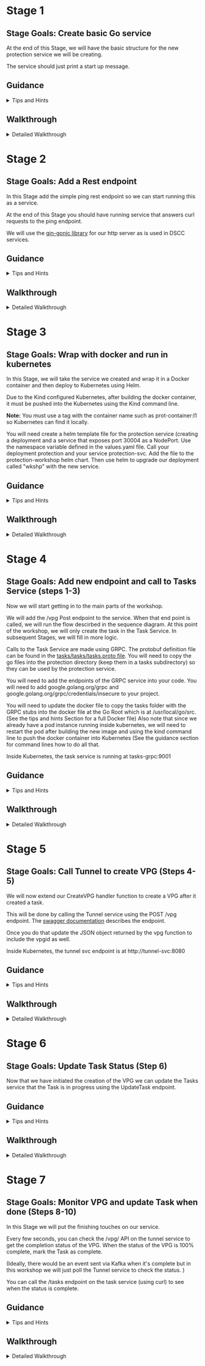 # Stage 1 
## Stage Goals: Create basic Go service

At the end of this Stage, we will have the basic structure for the new protection service we will be creating.

The service should just print a start up message.

## Guidance

<details>
  <summary>Tips and Hints</summary>

- Create a directory called protection
- You will need to run
```shell
go mod init protection
```
to initialize the go module

</details>

## Walkthrough
<details>
  <summary>Detailed Walkthrough</summary>

### Create the structure
Run these commands in the workshop directory
```shell
# make directory
mkdir protection

# all future commands should be run from within the protection directory
cd protection

# Initialize the go package 
go mod init protection
```
### Create go file
Make a basic go file prot-svc.go
```go 
package main

import "log"

func main() {
	log.Println("Protection Service starting up ")

}
```
###  Run the program
```shell
go run .
```

</details>


# Stage 2
## Stage Goals: Add a Rest endpoint

In this Stage add the simple ping rest endpoint so we can start running this as a service.

At the end of this Stage you should have running service that answers curl requests to the ping endpoint.

We will use the [gin-gonic library](https://github.com/gin-gonic/gin) for our http server as is used in DSCC services.


## Guidance

<details>
  <summary>Tips and Hints</summary>

- Add the library to you project using
```
go get github.com/gin-gonic/gin
```
- Don't forget to update the imports
- Using gin:
	- To create an the gin object
		```go
		r := gin.Default()
		```
	- Use the r object to register your event listeners
		```go
		r.GET("/ping", pingHandler)
		```
	- Handler functions are functions that take one parameter - c *gin.Context
	- To return JSON from an http request you can use the JSON function on the Context object
	```go
		c.JSON(200, gin.H{
		"key": "value",
	    })
	```
	- To start the listener
		```go
		r.Run() 
		```
	- The default port is 8080
	- Use curl to test your service

</details>

## Walkthrough
<details>
 <summary>Detailed Walkthrough</summary>

Run on the command line to add gonic to project
```shell
go get github.com/gin-gonic/gin

```
Add import to your file
```
import (
	"log"

	"github.com/gin-gonic/gin"
)
```

Add a handler to you go program
```go
func getping(c *gin.Context) {
	//return simple json with a 200 code
	c.JSON(200, gin.H{
		"message": "protection pong",
	})
}
```

Add to main initialization
```go
func main() {
	log.Println("Protection Service starting up ")

	r := gin.Default()

	r.GET("/ping", getping) 

	log.Println("Starting to listen...")
	r.Run() // listen and serve on 0.0.0.0:8080

}
```

Run the program and test it out
```
go run .

# in another window
curl localhost:8080/ping
```

</details>

# Stage 3
## Stage Goals: Wrap with docker and run in kubernetes

In this Stage, we will take the service we created and wrap it in a Docker container and then deploy to Kubernetes using Helm.  

Due to the Kind configured Kubernetes, after building the docker container, it must be pushed into the Kubernetes using the Kind command line.

**Note:** You must use a tag with the container name such as prot-container:l1 so Kubernetes can find it locally.

You will need create a helm template file for the protection service (creating a deployment and a service that exposes port 30004 as a NodePort. Use the namespace variable defined in the values.yaml file. Call your deployment protection and your service protection-svc.
Add the file to the protection-workshop helm chart. Then use helm to upgrade our  deployment called "wkshp" with the new service.


## Guidance

<details>
  <summary>Tips and Hints</summary>

- Here is a Dockerfile that can be used to build and run the portection service:
<details>
  <summary>Dockerfile</summary>

```docker
FROM golang:1.18


WORKDIR /usr/src/app

# pre-copy/cache go.mod for pre-downloading dependencies and only redownloading them in subsequent builds if they change
COPY go.mod go.sum ./
RUN go mod download && go mod verify

COPY *.go ./
RUN go build -v -o /usr/local/bin ./...

CMD ["protection"]

```
</details>

- To create a helm template file, you can copy the file protection-workshop/templates/tunnel.yaml to a file called protection.yaml and modify accordingly.
Those two deployments should be structurally very similar. 
- Remember to use 30004 as the NodePort. It is the one the Kubernetes instance is configured to expose.
- Alternatively, in the root directory of the workshop is a file protection.yaml which can be used.
- The command to upgrade a deployed helm chart is
	```shell
	helm upgrade <deployment name> <Chart directory>
	```
- Use curl, to test the service

</details>

## Walkthrough
<details>
 <summary>Detailed Walkthrough</summary>


Create a file called Dockerfile in the protection directory that will build the container
```docker
FROM golang:1.18


WORKDIR /usr/src/app

# pre-copy/cache go.mod for pre-downloading dependencies and only redownloading them in subsequent builds if they change
COPY go.mod go.sum ./
RUN go mod download && go mod verify

COPY *.go ./
RUN go build -v -o /usr/local/bin ./...

CMD ["protection"]

```

Now we can build the docker container and push to kubernetes
Run these commands in the protection directory
```shell
# This builds the docker container
docker build -t prot-container:l1 .

# This pushes the docker container into kubernetes where it can be found
kind load docker-image prot-container:l1 --name workshop
```

Copy the provided protection.yaml file to protection-workshop/templates
```shell
cp ../protection.yaml ../protection-workshop/templates

```

Now we can push our service into kubernetes
```shell
helm upgrade wkshp ../protection-workshop

```

Can now test against kuberentes
```shell
curl localhost:30004/ping
```

</details>

# Stage 4
## Stage Goals: Add new endpoint and call to Tasks Service (steps 1-3) 
Now we will start getting in to the main parts of the workshop.

We will add the /vpg Post endpoint to the service. When that end point is called, we will run the flow descirbed in the sequence diagram. At this point of the workshop, we will only create the task in the Task Service. In subsequent Stages, we will fill in more logic.

Calls to the Task Service are made using GRPC. The protobuf definition file can be found in the [tasks/tasks/tasks.proto file](tasks/tasks/tasks.proto).
You will need to copy the go files into the protection directory (keep them in a tasks subdirectory) so they can be used by the protection service.

You will need to add the endpoints of the GRPC service into your code. 
You will need to add google.golang.org/grpc and google.golang.org/grpc/credentials/insecure to your project.

You will need to update the docker file to copy the tasks folder with the GRPC stubs into the docker file at the Go Root which is at /usr/local/go/src. (See the tips and hints Section for a full Docker file)
Also note that since we already have a pod instance running inside kubernetes, we will need to restart the pod after building the new image and using the kind command line to push the docker container into Kubernetes (See the guidance section for command lines how to do all that.
	
Inside Kubernetes, the task service is running at tasks-grpc:9001


## Guidance

<details>
  <summary>Tips and Hints</summary>

- In Go, to parse JSON you need a struct defined that matches the structure and names of the JSON object - except for the case of the letters.
  **NOTE:** The first character of your field name in the struct, *must* be capitilized.
- So here is how to parse the JSON of the incoming request that is handled by gin-gonic:	
	You can define and create an object like this:
	```go
	type RequestObj struct {
		Field1 string
	}

	var requestBody RequestObj

	c.BindJSON(&requestBody)
	```
	

- To call a GRPC client you must create an object like this
	```go
		conn, err := grpc.Dial(TASKS_GRPC_HOST, grpc.WithTransportCredentials(insecure.NewCredentials()))

		if err != nil {
			log.Printf("did not connect: %v", err)
			return "", err
		}
		defer conn.Close()

		c := pb.NewTasksClient(conn)
		ctx, cancel := context.WithTimeout(context.Background(), time.Second)
		defer cancel()

	```
	You can then use the object c as a client to the tasks service
- Here is an updated Dockerfile that can be used to build and run the portection service:

<details>
  <summary>Dockerfile</summary>

```docker
FROM golang:1.18


#### THIS IS THE NEW LINE
COPY ./tasks /usr/local/go/src/tasks/tasks


WORKDIR /usr/src/app

# pre-copy/cache go.mod for pre-downloading dependencies and only redownloading them in subsequent builds if they change
COPY go.mod go.sum ./
RUN go mod download && go mod verify

COPY *.go ./
RUN go build -v -o /usr/local/bin ./...

CMD ["protection"]

```
</details>

	
- Here are commands on how to build and deploy the docker file into kubernetes

<details>
  <summary>How to build and run docker in Kubernetes</summary>

```shell
docker build -t prot-container:l1 .

kind load docker-image prot-container:l1 --name workshop

# You will need to restart the pod in kubernetes
kubectl rollout restart deployment protection

# test it
curl -X POST localhost:30004/vpg -d '{"vpgname": "VPG1"}'

# You can easily see the logs for the pod
kubectl get pods

# Take real name for pod
kubectl logs protection-<THE NAME FROM THE get pods COMMAND>
```
</details>

</details>

## Walkthrough
<details>
 <summary>Detailed Walkthrough</summary>

We will now start  accessing services.
To make testing easier - let's make those endpoints configurable

Add these defintions in at ths top of your prot-svc.go file (after the imports)
``` go
var TUNNEL_URL string
var TASKS_GRPC_HOST string


```

```go
func getEnv(key string, defaultValue string) string {
	value := os.Getenv(key)
	if len(value) == 0 {
		return defaultValue
	}
	return value
}

func main() {
	log.Println("Protection Service starting up ")

	TASKS_GRPC_HOST = getEnv("TASKSHOST", "tasks-grpc:9001")
	TUNNEL_URL = getEnv("TUNNELURL", "http://tunnel-svc:8080")

```

In your main function, add a new handler to the Rest configuration 

```go
r.GET("/ping", getping)
r.POST("/vpg", createVPG)

```



and then add a new function which implements the handler.
This function is the primary function we will be expanding over the workshop to handle all the VPG creation logic and orchestration.

``` go
func createVPG(c *gin.Context) {
	type VPGRequest struct {
		VPGName string
	}

	var requestBody VPGRequest

	if err := c.BindJSON(&requestBody); err != nil {
		c.AbortWithStatusJSON(400, gin.H{"msg": "Invalid Body"})
		return
	}

    log.Printf("Received request to create VPG %s", requestBody.VPGName)

	// Add the code below steps here

}
```
This code gets and parses the JSON from the request
But we want to start the process of creating a VPG which starts with creating a Task

So we need to add code to make GRPC call to the Tasks service

Add the grpc to the project. 
On the command line:
```shell
go get google.golang.org/grpc
go get google.golang.org/grpc/credentials/insecure
```

We also need to add the GRPC client code to our project
So copy tasks/tasks to the protection folder
```shell
cp -r ../tasks/tasks .
```


Now we can add code to make the call to the Tasks Service
```go
func createTask() (string, error) {
	conn, err := grpc.Dial(TASKS_GRPC_HOST, grpc.WithTransportCredentials(insecure.NewCredentials()))

	if err != nil {
		log.Printf("did not connect: %v", err)
		return "", err
	}
	defer conn.Close()

	c := pb.NewTasksClient(conn)
	ctx, cancel := context.WithTimeout(context.Background(), time.Second)
	defer cancel()

	ret, err := c.CreateTask(ctx, &pb.CreateTaskRequest{})
	if err != nil {
		log.Printf("could not create tast: %v", err)
		return "", err
	}
	log.Printf("New Task Created %s with status %d", ret.GetTaskid(), ret.GetStatus())
	return ret.GetTaskid(), nil
}

```
Add to your imports the missing imports (we will name it pb to make it easier to reference)
```go
Add those two packages to the imports in your file:
```go

	pb "tasks/tasks"

	"github.com/gin-gonic/gin"

	"google.golang.org/grpc"
	"google.golang.org/grpc/credentials/insecure"

```



and in the function createVPG, after the  we can call that code after we parse the body of the incoming request (with BindJSON).
Lets also update the return to return the new taskid
```go
	taskid, err := createTask()
	if err != nil {
		c.AbortWithStatusJSON(400, gin.H{"msg": "Unable to create task"})
		return
	}
    log.Printf("Task Created %s", taskid)
   	c.JSON(200, gin.H{ "taskid": taskid})  // only return task id so far


``` 



To run this we need to add the task code to our docker file
```dockerfile
FROM golang:1.18


#### THIS IS THE NEW LINE
COPY ./tasks /usr/local/go/src/tasks/tasks


WORKDIR /usr/src/app

# pre-copy/cache go.mod for pre-downloading dependencies and only redownloading them in subsequent builds if they change
COPY go.mod go.sum ./
RUN go mod download && go mod verify

COPY *.go ./
RUN go build -v -o /usr/local/bin ./...

CMD ["protection"]
```

You can build and upload your code to kubernetes
```shell
docker build -t prot-container:l1 .

kind load docker-image prot-container:l1 --name workshop

# You will need to restart the pod in kubernetes
kubectl rollout restart deployment protection

# test it
curl -X POST localhost:30004/vpg -d '{"vpgname": "VPG1"}'

# You can easily see the logs for the pod
kubectl get pods

# Take real name for pod
kubectl logs protection-<THE NAME FROM THE get pods COMMAND>
```

## Stage 4 Addendum
	
An alternative to uplaoding the image to K8S and  time we can also run our docker outside of k8s
```shell
docker run -it --rm  -e TASKSHOST='localhost:30003' -e TUNNELURL='http://localhost:30002' --network="host"  --name prot prot-container:l1 

# can then test using local port
curl -X POST localhost:8080/vpg -d '{"vpgname": "VPG1"}'

# You can see the Task at
curl localhost:30001/tasks


```

</details>

# Stage 5  
## Stage Goals: Call Tunnel to create VPG  (Steps 4-5)

We will now extend our CreateVPG handler function to create a VPG after it created a task.

This will be done by calling the Tunnel service using the POST /vpg endpoint. The [swagger documentation](https://editor.swagger.io/?url=https://raw.githubusercontent.com/ytaragin/eko-wkshp/main/swagger.yaml) describes the endpoint.

Once you do that update the JSON object returned by the vpg function to include the vpgid as well.

Inside Kubernetes, the tunnel svc endpoint is at http://tunnel-svc:8080

## Guidance

<details>
  <summary>Tips and Hints</summary>

- Use the http.Post function to make a POST call to the service
- Here is how you can turn a string into a buffer to be used by the post function
```go
	reqBody := bytes.NewBuffer([]byte(mystring))
```

- The reponse from the tunnel service will be a JSON block which we will need to parse. Earlier, we used a function provided by gin-gonic to parse the JSON. 
  This is not a gin function so we will need to parse the JSON using standard go functionality - though the concept is similar.
- Create a struct that matches the fields of the JSON (remember first letter of each field must be capitilized). Then you can use the  decoder object to decode into the object.
```go
	// define and create an object
	type CreateResponse struct {
		Vpgid     string `json:"vpgid"`
		Completed int    `json:"completed"`
	}
	var retobj CreateResponse

   decoder := json.NewDecoder(resp.Body) // resp is from the POST call
   	err = decoder.Decode(&retobj) // decode into the defined object

```



</details>

## Walkthrough
<details>
 <summary>Detailed Walkthrough</summary>

We can add a function to make a POST call to the Tunnel Service

```go
func callTunnelToCreateVPG(name string) (string, error) {

	postBody := []byte(fmt.Sprintf(`{"vpgname": "%s"}`, name))
	reqBody := bytes.NewBuffer(postBody)

	log.Printf("Making request to Tunnel for %s", name)
	resp, err := http.Post(TUNNEL_URL+"/vpg", "application/json", reqBody)
	//Handle Error
	if err != nil {
		log.Print("An Error Occured %v", err)
		return "", err
	}
	defer resp.Body.Close()
	//Read the response body\
	decoder := json.NewDecoder(resp.Body)

	type CreateResponse struct {
		Vpgid     string `json:"vpgid"`
		Completed int    `json:"completed"`
	}
	var retobj CreateResponse
	err = decoder.Decode(&retobj)
	if err != nil {
		log.Printf("Error decoding object %v", retobj)
		return "", err
	}

	return retobj.Vpgid, nil

}
```

In our createVPG handler we can now call that function and expand our return response
```go

	vpgid, err := callTunnelToCreateVPG(requestBody.VPGName)
	if err != nil || vpgid == "" {
		c.AbortWithStatusJSON(400, gin.H{"msg": "Bad Request"})
		return
	}
   	c.JSON(200, gin.H{"vpgid": vpgid, "taskid": taskid})

```

Build the docker and test your code

```shell
docker build -t prot-container:l1 .

docker run -it --rm  -e TASKSHOST='localhost:30003' -e TUNNELURL='http://localhost:30002' --network="host"  --name prot prot-container:l1 

curl -X POST localhost:8080/vpg -d '{"vpgname": "VPG1"}'

# You can see the VPG at

# You can see the Task at
curl localhost:30002/vpgs

```
</details>

# Stage 6 
## Stage Goals: Update Task Status (Step 6) 

Now that we have initiated the creation of the VPG we can update the Tasks service that the Task is in progress using the UpdateTask endpoint.

## Guidance

<details>
  <summary>Tips and Hints</summary>

- This is very similar to how we called CreateTask before, except you will need to create an instance of pb.TaskMessage to pass to the UpdateTask function.
- Here is how you create a struct in go
```go
	// if you have type like
	type MyStruct struct {
		Field1 int,
		Field2 string,
	}

	// you can create an instace
	myinst := MyStruct{Field1: 10, Field2: "Hello"}
```
- Set the status to pb.TaskMessage_INPROGRESS


</details>

## Walkthrough
<details>
 <summary>Detailed Walkthrough</summary>

We need a function to update the status of the task that it is in progress
```go

func UpdateTask(id string, status pb.TaskMessage_TaskStatus) error {
	conn, err := grpc.Dial(TASKS_GRPC_HOST, grpc.WithTransportCredentials(insecure.NewCredentials()))

	if err != nil {
		log.Printf("did not connect: %v", err)
		return err
	}
	defer conn.Close()

	c := pb.NewTasksClient(conn)
	ctx, cancel := context.WithTimeout(context.Background(), time.Second)
	defer cancel()

	ret, err := c.UpdateTask(ctx, &pb.TaskMessage{Taskid: id, Status: status})
	if err != nil {
		log.Printf("could not update task: %v", err)
		return err
	}
	log.Printf("New Task Created %s with status %d", ret.GetTaskid(), ret.GetStatus())
	return nil

}
```

We can now update the status of the task in our createVPG function 

```go
err = UpdateTask(taskid, pb.TaskMessage_INPROGRESS)
if err != nil {
    c.AbortWithStatusJSON(400, gin.H{"msg": "Unable to create task"})
    return
}
log.Printf("Task %s status set to INPROGRESS", taskid)


```

Build and test your function.

</details>

# Stage 7
## Stage Goals: Monitor VPG and update Task when done (Steps 8-10)

In this Stage we will put the finishing touches on our service.

Every few seconds, you can check the /vpg/<vpgid> API on the tunnel service to get the completion status of the VPG.
When the status of the VPG is 100% complete, mark the Task as complete.

(Ideally, there would be an event sent via Kafka when it's complete but in this workshop we will just poll the Tunnel service to check the status. )

You can call the /tasks endpoint on the task service (using curl) to see when the status is complete.

## Guidance

<details>
  <summary>Tips and Hints</summary>

- Call the UpdateTask with status of pb.TaskMessage_COMPLETE
- In go you can sleep via
	```go
	time.Sleep(5 * time.Second)
	```
- To run a function in the background, use the go keyword
	```go
	// if you have a function
	func pollAndCheckStatus(vpgid string, taskid string) {}

	// you can call in a background thread
	go pollAndCheckStatus(vpgid, taskid)

	```

</details>

## Walkthrough
<details>
 <summary>Detailed Walkthrough</summary>

Lets create a function to get the completion percentage from the Tunnel SVC
```go
func getVPGCompletionPCT(vpgid string) (int, error) {
	url := TUNNEL_URL + "/vpg/" + vpgid
	resp, err := http.Get(url)
	if err != nil {
		log.Print("An Error Occured %v", err)
		return 0, err
	}
	defer resp.Body.Close()

	type VPGTunnelResponse struct {
		VpgID         string
		VpgName       string
		CompletionPCT int
	}
	var retObj VPGTunnelResponse

	body, err := ioutil.ReadAll(resp.Body)
	if err != nil {
		return 0, err
	}
	log.Printf("Parsed response %s", string(body))

	err = json.Unmarshal(body, &retObj)
	if err != nil {
		return 0, err
	}
	log.Printf("Parsed response %v", retObj)

	return retObj.CompletionPCT, nil

}


```

Let's make a function to call that function and update the Task when necessary
```go
func checkVPGAndUpdateTask(vpgid string, taskid string) bool {
	pct, err := getVPGCompletionPCT(vpgid)
	if err != nil {
		log.Printf("Error getting completion for %s: %v", vpgid, err)
		//put back for later
		return false
	}
	if pct < 100 {
		return false
	}

	err = UpdateTask(taskid, pb.TaskMessage_COMPLETE)

	return err == nil
}


```


We can then create a function that will loop and update the Task
```go
func pollAndCheckStatus(vpgid string, taskid string) {
	done := false
	for !done {
		log.Printf("Sleeping to check status of vpg %s", vpgid)
		time.Sleep(5 * time.Second)
		done = checkVPGAndUpdateTask(vpgid, taskid)
	}
	log.Printf("VPG is complete %s", vpgid)
}

```


Finally, we need to trigger that function as part of our VPG creation flow  at the end of the createVPG handler

```go
go pollAndCheckStatus(vpgid, taskid) // Calling with go runs the function in a thread

```

Build and test your function.
Make sure to check the Task service for the COMPLETE status
</details>





